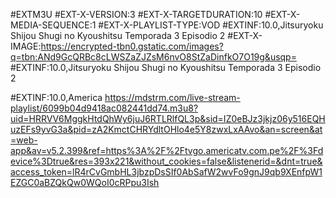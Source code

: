 #EXTM3U
#EXT-X-VERSION:3
#EXT-X-TARGETDURATION:10
#EXT-X-MEDIA-SEQUENCE:1
#EXT-X-PLAYLIST-TYPE:VOD
#EXTINF:10.0,Jitsuryoku Shijou Shugi no Kyoushitsu Temporada 3 Episodio 2 
#EXT-X-IMAGE:https://encrypted-tbn0.gstatic.com/images?q=tbn:ANd9GcQRBc8cLWSZaZJZsM6nvO8StZaDinfkO7O19g&usqp=
#EXTINF:10.0,Jitsuryoku Shijou Shugi no Kyoushitsu Temporada 3 Episodio 2 

#EXTINF:10.0,America
https://mdstrm.com/live-stream-playlist/6099b04d9418ac082441dd74.m3u8?uid=HRRVV6MggkHtdQhWy6juJ6RTLRlfQL3p&sid=IZ0eBJz3jkjz06y516EQHuzEFs9yvG3a&pid=zA2KmctCHRYdltOHlo4e5Y8zwxLxAAvo&an=screen&at=web-app&av=v5.2.399&ref=https%3A%2F%2Ftvgo.americatv.com.pe%2F%3Fdevice%3Dtrue&res=393x221&without_cookies=false&listenerid=&dnt=true&access_token=lR4rCvGmbHL3jbzpDsSIf0AbSafW2wvFo9gnJ9qb9XEnfpW1EZGC0aBZQkQw0WQoI0cRPpu3Ish
